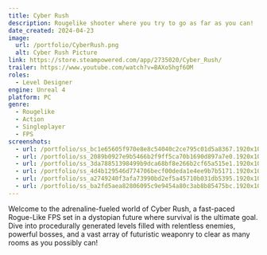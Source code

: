 ```yaml
---
title: Cyber Rush
description: Rougelike shooter where you try to go as far as you can!
date_created: 2024-04-23
image:
  url: /portfolio/CyberRush.png
  alt: Cyber Rush Picture
link: https://store.steampowered.com/app/2735020/Cyber_Rush/
trailer: https://www.youtube.com/watch?v=BAXo5hgf6OM
roles:
  - Level Designer
engine: Unreal 4
platform: PC
genre:
  - Rougelike
  - Action
  - Singleplayer
  - FPS
screenshots:
  - url: /portfolio/ss_bc1e65605f970e8e8c54040c2ce795c01d5a8367.1920x1080.jpg
  - url: /portfolio/ss_2089b0927e9b5466b2f9ff5ca70b1690d897a7e0.1920x1080.jpg
  - url: /portfolio/ss_3da78851398499b9dca68bf8e266b2cf65a515e1.1920x1080.jpg
  - url: /portfolio/ss_4d4b129546d774706becf00deda1e4ee9b7b5171.1920x1080.jpg
  - url: /portfolio/ss_a2749240f3afa73990bd2ef5a45710b031db5395.1920x1080.jpg
  - url: /portfolio/ss_ba2fd5aea82806095c9e9454a80c3ab8b85475bc.1920x1080.jpg
---
```

Welcome to the adrenaline-fueled world of Cyber Rush, a fast-paced Rogue-Like FPS set in a dystopian future where survival is the ultimate goal. Dive into procedurally generated levels filled with relentless enemies, powerful bosses, and a vast array of futuristic weaponry to clear as many rooms as you possibly can!
